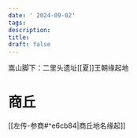 ```yaml
---
date: ' 2024-09-02'
tags: 
description: 
title: 
draft: false
---
```


嵩山脚下：二里头遗址[[夏]]王朝缘起地

# 商丘

[[左传-参商#^e6cb84|商丘地名缘起]]

